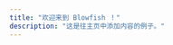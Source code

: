 ```yaml
---
title: "欢迎来到 Blowfish ！"
description: "这是往主页中添加内容的例子。"
---
```

<!-- 欢迎来到我的网站！我很高兴你的来访。
{{< alert >}}
**警告！**此操作具有破坏性！
{{< /alert >}} -->